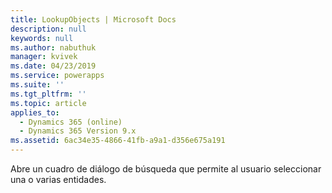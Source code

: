 ```yaml
---
title: LookupObjects | Microsoft Docs
description: null
keywords: null
ms.author: nabuthuk
manager: kvivek
ms.date: 04/23/2019
ms.service: powerapps
ms.suite: ''
ms.tgt_pltfrm: ''
ms.topic: article
applies_to:
  - Dynamics 365 (online)
  - Dynamics 365 Version 9.x
ms.assetid: 6ac34e35-4866-41fb-a9a1-d356e675a191
---
```


Abre un cuadro de diálogo de búsqueda que permite al usuario seleccionar una o varias entidades.